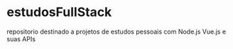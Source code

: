 # estudosFullStack
repositorio destinado a projetos de estudos pessoais com Node.js Vue.js e suas APIs
